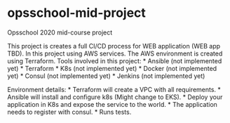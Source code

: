 # opsschool-mid-project
Opsschool 2020 mid-course project

This project is creates a full CI/CD process for WEB application (WEB app TBD).
In this project using AWS services. The AWS environment is created using Terraform.
Tools involved in this project:
    * Ansible (not implemented yet)
    * Terraform
    * K8s (not implemented yet)
    * Docker (not implemented yet)
    * Consul (not implemented yet)
    * Jenkins (not implemented yet)
    
Environment details:
    * Terraform will create a VPC with all requirements.
    * Ansible will install and configure k8s (Might change to EKS).
    * Deploy your application in K8s and expose the service to the world.
    * The application needs to register with consul.
    * Runs tests.